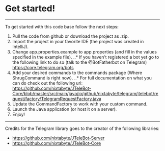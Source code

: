 # Get started!
------

To get started with this code base follow the next steps:


1. Pull the code from github or download the project as .zip.
2. Import the project in your favorite IDE (the project was created in IntelliJ).
3. Change app.properties.example to app.properties (and fill in the values specified in the example file).
..* If you haven't registered a bot yet go to the following link to do so (talk to the @BotFatherbot on Telegram) https://core.telegram.org/bots
4. Add your desired commands to the commands package (Where ShrugCommand is right now).
..* For full documentation on what you can do check out the following url: https://github.com/nixtabyte/JTeleBot-Core/blob/master/src/main/java/io/github/nixtabyte/telegram/jtelebot/request/factory/TelegramRequestFactory.java
5. Update the CommandFactory to work with your custom command.
6. Launch the Java application (or host it on a server).
7. Enjoy!


------
Credits for the Telegram library goes to the creator of the following libraries:
- https://github.com/nixtabyte/JTeleBot-Server
- https://github.com/nixtabyte/JTeleBot-Core